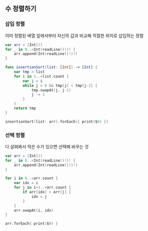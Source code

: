 ## 수 정렬하기



### 삽입 정렬

이미 정렬된 배열 앞에서부터 자신의 값과 비교해 적절한 위치로 삽입하는 정렬

```swift
var arr = [Int]()
for _ in 0..<Int(readLine()!)! {
    arr.append(Int(readLine()!)!)
}

func insertionSort(list: [Int]) -> [Int] {
    var tmp = list
    for i in 1..<list.count {
        var j = i
        while j > 0 && tmp[j] < tmp[j-1] {
            tmp.swapAt(j, j-1)
            j -= 1
        }
    }
    return tmp
}

insertionSort(list: arr).forEach({ print($0) })
```



### 선택 정렬

다 살펴봐서 작은 수가 있으면 선택해 바꾸는 것

```swift
var arr = [Int]()
for _ in 0..<Int(readLine()!)! {
    arr.append(Int(readLine()!)!)
}

for i in 0..<arr.count {
    var idx = i
    for j in i+1..<arr.count {
        if arr[idx] > arr[j] {
            idx = j
        }
    }
    arr.swapAt(i, idx)
}

arr.forEach{ print($0) }
```

